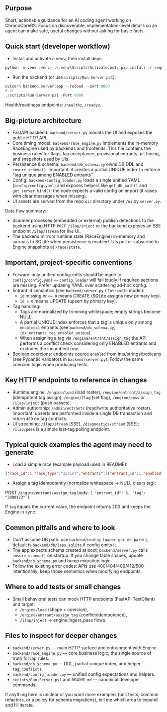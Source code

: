## Purpose

Short, actionable guidance for an AI coding agent working on ChronoCoreRS.
Focus on discoverable, implementation-level details so an agent can make safe, useful
changes without asking for basic facts.

## Quick start (developer workflow)

- Install and activate a venv, then install deps:

```powershell
python -m venv .venv; .\.venv\Scripts\Activate.ps1; pip install -r requirements.txt
```

- Run the backend (or use `scripts/Run-Server.ps1`):

```powershell
uvicorn backend.server:app --reload --port 8000
# or
./scripts/Run-Server.ps1 -Port 8000
```

Health/readiness endpoints: `/healthz`, `/readyz`.

## Big-picture architecture

- FastAPI backend: `backend/server.py` mounts the UI and exposes the public HTTP API.
- Core timing model: `backend/race_engine.py` implements the in-memory RaceEngine used
  by backends and frontends. This file contains the business rules for flags, lap
  acceptance, provisional entrants, pit timing, and snapshots used by UIs.
- Persistence & schema: `backend/db_schema.py` owns DB DDL and `ensure_schema()`.
  Important: it creates a partial UNIQUE index to enforce "tag unique among ENABLED entrants".
- Config: `backend/config_loader.py` loads a single unified YAML (`config/config.yaml`) and
  exposes helpers like `get_db_path()` and `get_server_bind()`; the code expects a valid
  config on import (it raises with clear messages when missing).
- UI assets are served from the repo `ui/` directory under `/ui` by `server.py`.

Data flow summary:
- Scanner processes (embedded or external) publish detections to the backend using
  HTTP `POST /ilap/inject` or the backend exposes an SSE endpoint `/ilap/stream` for live UI.
- The backend mirrors runtime state (RaceEngine) in-memory and journals to SQLite when
  persistence is enabled. UIs poll or subscribe to Engine snapshots at `/race/state`.

## Important, project-specific conventions

- Forward-only unified config: edits should be made to `config/config.yaml` — `config_loader`
  will fail loudly if required sections are missing. Prefer updating YAML over scattering
  ad-hoc config.
- Entrant id semantics (see `backend/server.py` / `EntrantIn` model):
  - `id` missing or `<= 0` means CREATE (SQLite assigns new primary key).
  - `id > 0` means UPDATE (upsert by primary key).
- Tag handling:
  - Tags are normalized by trimming whitespace; empty strings become NULL.
  - A partial UNIQUE index enforces that a tag is unique only among `enabled=1` entrants
    (see `backend/db_schema.py`, `idx_entrants_tag_enabled_unique`).
  - When assigning a tag via `/engine/entrant/assign_tag` the API performs a conflict
    check considering only ENABLED entrants and excludes the incumbent row.
- Boolean coercions: endpoints coerce `enabled` from ints/strings/booleans (see Pydantic
  validators in `backend/server.py`). Follow the same coercion logic when producing tests.

## Key HTTP endpoints to reference in changes

- Runtime engine: `/engine/load` (load roster), `/engine/entrant/assign_tag` (idempotent tag assign),
  `/engine/flag` (set flag), `/engine/pass` or `/ilap/inject` (push passes).
- Admin authorship: `/admin/entrants` (read/write authoritative roster). Important: upserts
  are performed inside a single DB transaction and return `409` on tag conflicts.
- UI streaming: `/ilap/stream` (SSE), `/diagnostics/stream` (SSE); `/ilap/peek` is a simple last-tag
  polling endpoint.

## Typical quick examples the agent may need to generate

- Load a simple race (example payload used in README):

```json
{"race_id":1,"race_type":"sprint","entrants":[{"entrant_id":1,"enabled":true,"status":"ACTIVE","tag":"3000123","number":"101","name":"Team A"}]}
```

- Assign a tag idempotently (normalize whitespace -> NULL clears tag):

POST `/engine/entrant/assign_tag` body: `{ "entrant_id": 5, "tag": "3000123" }`

If `tag` equals the current value, the endpoint returns 200 and keeps the Engine in sync.

## Common pitfalls and where to look

- Don’t assume DB path: use `backend/config_loader.get_db_path()`; default is
  `backend/db/laps.sqlite` if config omits it.
- The app expects schema created at boot; `backend/server.py` calls `ensure_schema()` on startup.
  If you change table shapes, update `backend/db_schema.py` and bump migration logic.
- Follow the existing error codes: APIs use 400/404/409/412/500 intentionally; keep those
  semantics when modifying endpoints.

## Where to add tests or small changes

- Small behavioral tests can mock HTTP endpoints (FastAPI TestClient) and target:
  - `/engine/load` (shape + coercion),
  - `/engine/entrant/assign_tag` (conflict/idempotence),
  - `/ilap/inject` -> engine.ingest_pass flows.

## Files to inspect for deeper changes

- `backend/server.py` — main HTTP surface and entrainment with Engine.
- `backend/race_engine.py` — core business logic; the single source of truth for lap rules.
- `backend/db_schema.py` — DDL, partial-unique index, and helper `tag_conflicts`.
- `backend/config_loader.py` — unified config expectations and helpers.
- `scripts/Run-Server.ps1` and `README.md` — canonical developer commands.

If anything here is unclear or you want more examples (unit tests, common refactors,
or a policy for schema migrations), tell me which area to expand and I’ll iterate.
